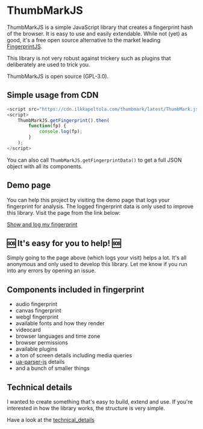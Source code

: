 # ThumbMarkJS

ThumbMarkJS is a simple JavaScript library that creates a fingerprint hash of the browser. It is easy to use and easily extendable. While not (yet) as good, it's a free open source alternative to the market leading [FingerprintJS](https://github.com/fingerprintjs/fingerprintjs).

This library is not very robust against trickery such as plugins that deliberately are used to trick you.

ThumbMarkJS is open source (GPL-3.0).

## Simple usage from CDN

```javascript
<script src="https://cdn.ilkkapeltola.com/thumbmark/latest/ThumbMark.js"></script>
<script>
    ThumbMarkJS.getFingerprint().then(
        function(fp) {
            console.log(fp);
        }
    );
</script>
```

You can also call `ThumbMarkJS.getFingerprintData()` to get a full JSON object with all its components.

## Demo page

You can help this project by visiting the demo page that logs your fingerprint for analysis. The logged fingerprint data is only used to improve this library. Visit the page from the link below:

[Show and log my fingerprint](https://thumbmark.s3.eu-central-1.amazonaws.com/index.html)

## 🆘 It's easy for you to help! 🆘

Simply going to the page above (which logs your visit) helps a lot. It's all anonymous and only used to develop this library.
Let me know if you run into any errors by opening an issue.

## Components included in fingerprint
- audio fingerprint
- canvas fingerprint
- webgl fingerprint
- available fonts and how they render
- videocard
- browser languages and time zone
- browser permissions
- available plugins
- a ton of screen details including media queries
- [ua-parser-js](https://uaparser.js.org/) details
- and a bunch of smaller things

## Technical details

I wanted to create something that's easy to build, extend and use. If you're interested in how the library works, the structure is very simple.

Have a look at the [technical_details](technical_details.md)